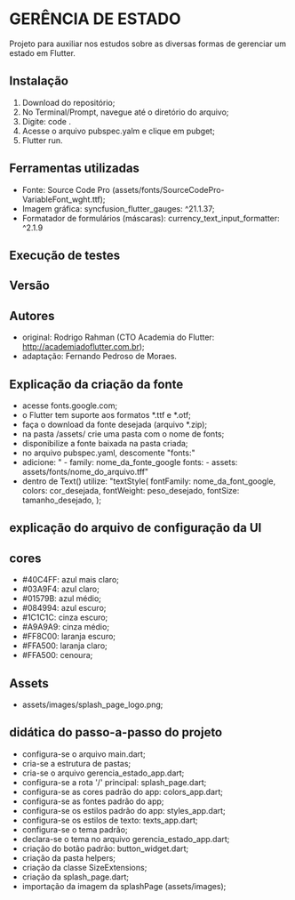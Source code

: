 # GERÊNCIA DE ESTADO

Projeto para auxiliar nos estudos sobre as diversas formas de gerenciar um estado em Flutter.

## Instalação

1) Download do repositório;
2) No Terminal/Prompt, navegue até o diretório do arquivo;
3) Digite: code .
4) Acesse o arquivo pubspec.yalm e clique em pubget;
5) Flutter run.

## Ferramentas utilizadas

- Fonte: Source Code Pro (assets/fonts/SourceCodePro-VariableFont_wght.ttf);
- Imagem gráfica: syncfusion_flutter_gauges: ^21.1.37;
- Formatador de formulários (máscaras): currency_text_input_formatter: ^2.1.9

## Execução de testes

## Versão

## Autores

- original: Rodrigo Rahman (CTO Academia do Flutter: http://academiadoflutter.com.br);
- adaptação: Fernando Pedroso de Moraes.







## Explicação da criação da fonte

- acesse fonts.google.com;
- o Flutter tem suporte aos formatos *.ttf e *.otf;
- faça o download da fonte desejada (arquivo *.zip);
- na pasta /assets/ crie uma pasta com o nome de fonts;
- disponibilize a fonte baixada na pasta criada;
- no arquivo pubspec.yaml, descomente "fonts:"
- adicione: " - family: nome_da_fonte_google
                    fonts:
                        - assets: assets/fonts/nome_do_arquivo.tff"
- dentro de Text() utilize: "textStyle(
                                fontFamily: nome_da_font_google,
                                colors: cor_desejada,
                                fontWeight: peso_desejado,
                                fontSize: tamanho_desejado,
                            );


## explicação do arquivo de configuração da UI


## cores
- #40C4FF: azul mais claro;
- #03A9F4: azul claro;
- #01579B: azul médio;
- #084994: azul escuro;
- #1C1C1C: cinza escuro;
- #A9A9A9: cinza médio;
- #FF8C00: laranja escuro;
- #FFA500: laranja claro;
- #FFA500: cenoura;


## Assets
- assets/images/splash_page_logo.png;





## didática do passo-a-passo do projeto

- configura-se o arquivo main.dart;
- cria-se a estrutura de pastas;
- cria-se o arquivo gerencia_estado_app.dart;
- configura-se a rota '/' principal: splash_page.dart;
- configura-se as cores padrão do app: colors_app.dart;
- configura-se as fontes padrão do app;
- configura-se os estilos padrão do app: styles_app.dart;
- configura-se os estilos de texto: texts_app.dart;
- configura-se o tema padrão;
- declara-se o tema no arquivo gerencia_estado_app.dart;
- criação do botão padrão: button_widget.dart;
- criação da pasta helpers;
- criação da classe SizeExtensions;
- criação da splash_page.dart;
- importação da imagem da splashPage (assets/images);